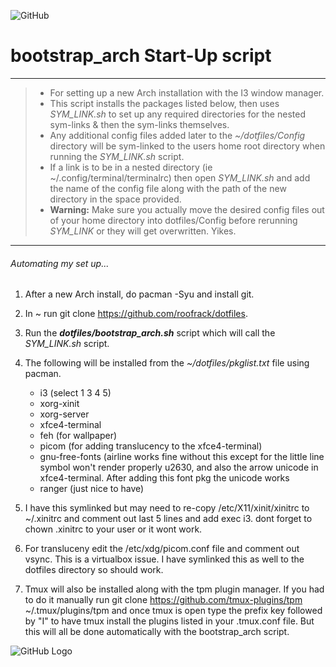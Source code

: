 ![GitHub](https://img.shields.io/github/license/roofrack/dotfiles)
# bootstrap_arch Start-Up script
---------
> *  For setting up a new Arch installation with the I3 window manager.
> *  This script installs the packages listed below, then uses _SYM_LINK.sh_ to set up any required directories
     for the nested sym-links & then the sym-links themselves.
> *  Any additional config files added later to the _~/dotfiles/Config_ directory will be sym-linked to the users home root directory when running the _SYM_LINK.sh_ script.
> *  If a link is to be in a nested directory (ie ~/.config/terminal/terminalrc) then open _SYM_LINK.sh_ and add
     the name of the config file along with the path of the new directory in the space provided.
> *  __Warning:__ Make sure you actually move the desired config files out of your home directory into dotfiles/Config before rerunning _SYM_LINK_
     or they will get overwritten. Yikes. 
---------

 


###### _Automating my set up_...


 1. After a new Arch install, do pacman -Syu and install git.

 2. In ~ run git clone https://github.com/roofrack/dotfiles.

 3. Run the ___dotfiles/bootstrap_arch.sh___ script which will call the _SYM_LINK.sh_ script.

 4. The following will be installed from the *~/dotfiles/pkglist.txt* file using pacman.

      *  i3 (select 1 3 4 5)
      *  xorg-xinit
      *  xorg-server
      *  xfce4-terminal
      *  feh (for wallpaper)
      *  picom (for adding translucency to the xfce4-terminal)
      *  gnu-free-fonts (airline works fine without this except for the little line symbol won't
         render properly u2630, and also the arrow unicode in xfce4-terminal. After adding this
         font pkg the unicode works
      *  ranger (just nice to have)


 5. I have this symlinked but may need to re-copy /etc/X11/xinit/xinitrc to
     ~/.xinitrc and comment out last 5 lines and add exec i3. dont forget to
     chown .xinitrc to your user or it wont work.

 6. For transluceny edit the /etc/xdg/picom.conf file and comment out vsync. This is a
    virtualbox issue. I have symlinked this as well to the dotfiles directory so should work.

 7. Tmux will also be installed along with the tpm plugin manager. If you had to do it manually run
    git clone https://github.com/tmux-plugins/tpm ~/.tmux/plugins/tpm and once tmux is open type the prefix key
    followed by "I" to have tmux install the plugins listed in your .tmux.conf file. But this will all be done
    automatically with the bootstrap_arch script.

![GitHub Logo](/images/Logo.png)

